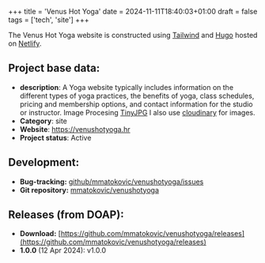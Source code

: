 +++
title = 'Venus Hot Yoga'
date = 2024-11-11T18:40:03+01:00
draft = false
tags = ['tech', 'site']
+++

The Venus Hot Yoga website is constructed using [Tailwind](https://tailwindcss.com/) and [Hugo](https://gohugo.io/) hosted on [Netlify](https://www.netlify.com/).

## Project base data:

* **description**: A Yoga website typically includes information on the different types of yoga practices, the benefits of yoga, class schedules, pricing and membership options, and contact information for the studio or instructor. Image Procesing [TinyJPG](https://tinyjpg.com/) I also use [cloudinary](https://cloudinary.com/) for images.
* **Category**: site
* **Website**: https://venushotyoga.hr
* **Project status**: Active

## Development:

- **Bug-tracking:** [github/mmatokovic/venushotyoga/issues](https://github.com/mmatokovic/venushotyoga/issues) 
- **Git repository:** [mmatokovic/venushotyoga](https://github.com/mmatokovic/venushotyoga)

## Releases (from DOAP):

- **Download:** [https://github.com/mmatokovic/venushotyoga/releases](https://github.com/mmatokovic/venushotyoga/releases)
- **1.0.0** (12 Apr 2024): v1.0.0